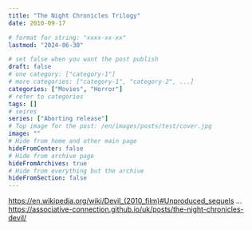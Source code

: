 ```yaml
---
title: "The Night Chronicles Trilogy"
date: 2010-09-17

# format for string: "xxxx-xx-xx"
lastmod: "2024-06-30"

# set false when you want the post publish
draft: false
# one category: ["category-1"]
# more categories: ["category-1", "category-2", ...]
categories: ["Movies", "Horror"]
# refer to categories
tags: []
# seires
series: ["Aborting release"]
# Top image for the post: /en/images/posts/test/cover.jpg
image: ""
# Hide from home and other main page
hideFromCenter: false
# Hide from archive page
hideFromArchives: true
# Hide from everything but the archive
hideFromSection: false
---
```

https://en.wikipedia.org/wiki/Devil_(2010_film)#Unproduced_sequels
...
https://associative-connection.github.io/uk/posts/the-night-chronicles-devil/
<!--more-->